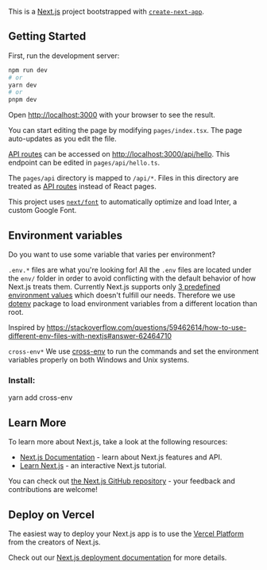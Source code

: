 This is a [Next.js](https://nextjs.org/) project bootstrapped with [`create-next-app`](https://github.com/vercel/next.js/tree/canary/packages/create-next-app).

## Getting Started

First, run the development server:

```bash
npm run dev
# or
yarn dev
# or
pnpm dev
```

Open [http://localhost:3000](http://localhost:3000) with your browser to see the result.

You can start editing the page by modifying `pages/index.tsx`. The page auto-updates as you edit the file.

[API routes](https://nextjs.org/docs/api-routes/introduction) can be accessed on [http://localhost:3000/api/hello](http://localhost:3000/api/hello). This endpoint can be edited in `pages/api/hello.ts`.

The `pages/api` directory is mapped to `/api/*`. Files in this directory are treated as [API routes](https://nextjs.org/docs/api-routes/introduction) instead of React pages.

This project uses [`next/font`](https://nextjs.org/docs/basic-features/font-optimization) to automatically optimize and load Inter, a custom Google Font.

## Environment variables

Do you want to use some variable that varies per environment?

`.env.*` files are what you're looking for! All the `.env` files are located under the `env/` folder in order to avoid conflicting with the default behavior of how Next.js treats them.
Currently Next.js supports only [3 predefined environment values](https://nextjs.org/docs/basic-features/environment-variables) which doesn't fulfill our needs. Therefore we use [dotenv](https://github.com/motdotla/dotenv) package to load environment variables from a different location than root.

Inspired by https://stackoverflow.com/questions/59462614/how-to-use-different-env-files-with-nextjs#answer-62464710

`cross-env*`
We use [cross-env](https://www.npmjs.com/package/cross-env) to run the commands and set the environment variables properly on both Windows and Unix systems.

### Install:
yarn add cross-env

## Learn More

To learn more about Next.js, take a look at the following resources:

- [Next.js Documentation](https://nextjs.org/docs) - learn about Next.js features and API.
- [Learn Next.js](https://nextjs.org/learn) - an interactive Next.js tutorial.

You can check out [the Next.js GitHub repository](https://github.com/vercel/next.js/) - your feedback and contributions are welcome!

## Deploy on Vercel

The easiest way to deploy your Next.js app is to use the [Vercel Platform](https://vercel.com/new?utm_medium=default-template&filter=next.js&utm_source=create-next-app&utm_campaign=create-next-app-readme) from the creators of Next.js.

Check out our [Next.js deployment documentation](https://nextjs.org/docs/deployment) for more details.
